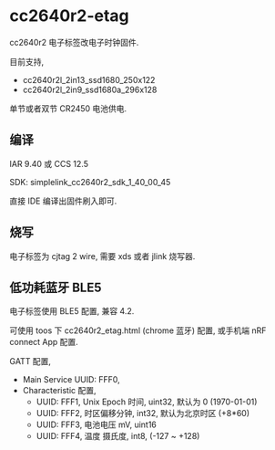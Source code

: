 # cc2640r2-etag

cc2640r2 电子标签改电子时钟固件.

目前支持,
* cc2640r2l_2in13_ssd1680_250x122
* cc2640r2l_2in9_ssd1680a_296x128

单节或者双节 CR2450 电池供电.

## 编译

IAR 9.40 或 CCS 12.5

SDK: simplelink_cc2640r2_sdk_1_40_00_45

直接 IDE 编译出固件刷入即可. 

## 烧写

电子标签为 cjtag 2 wire, 需要 xds 或者 jlink 烧写器.

## 低功耗蓝牙 BLE5

电子标签使用 BLE5 配置, 兼容 4.2.

可使用 toos 下 cc2640r2_etag.html (chrome 蓝牙) 配置, 或手机端 nRF connect App 配置.

GATT 配置, 

* Main Service UUID: FFF0,
* Characteristic 配置,
  - UUID: FFF1, Unix Epoch 时间, uint32, 默认为 0 (1970-01-01)
  - UUID: FFF2, 时区偏移分钟, int32, 默认为北京时区 (+8*60)
  - UUID: FFF3, 电池电压 mV, uint16
  - UUID: FFF4, 温度 摄氏度, int8, (-127 ~ +128)


